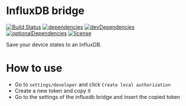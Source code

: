 # InfluxDB bridge

[![Build Status](https://travis-ci.org/tim-hellhake/influxdb-bridge.svg?branch=master)](https://travis-ci.org/tim-hellhake/influxdb-bridge)
[![dependencies](https://david-dm.org/tim-hellhake/influxdb-bridge.svg)](https://david-dm.org/tim-hellhake/influxdb-bridge)
[![devDependencies](https://david-dm.org/tim-hellhake/influxdb-bridge/dev-status.svg)](https://david-dm.org/tim-hellhake/influxdb-bridge?type=dev)
[![optionalDependencies](https://david-dm.org/tim-hellhake/influxdb-bridge/optional-status.svg)](https://david-dm.org/tim-hellhake/influxdb-bridge?type=optional)
[![license](https://img.shields.io/badge/license-MPL--2.0-blue.svg)](LICENSE)

Save your device states to an InfluxDB.

# How to use
* Go to `settings/developer` and click `Create local authorization`
* Create a new token and copy it
* Go to the settings of the influxdb bridge and insert the copied token

